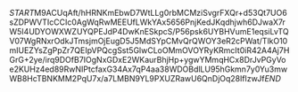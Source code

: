 $START$M9ACUqAft/hHRNKmEbwD7WtLLg0rbMCMziSvgrFXQr+d53Qt7UO6sZDPWVTIcCCIc0AgWqRwMEEUfLWkYAx5656PnjKedJKqdhjwh6DJwaX7rW5I4UDYOWXWZUYQPEJdP4DwKnESkpcS/P56psk6UYBHVumE1eqsiLvTQV07WgRNxrOdkJTmsjmOjEugD5J5MdSYpCMvQrQWOY3eR2cPWat/TlkO10mIUEZYsZgPpZr7QEIpVPQcgSst5GlwCLoOMmOVOYRyKRmcIt0iR42A4Aj7HGrG+2ye/irq9DOfB7IOgNxGDxE2WKaurBhjHp+ygwYMmqHCx8DrJvPGyVoe2KUHz4ed89RwNIPtcfaxG34Ax7qP4aa38WDOBdlLU95hGkmn7y0Yu3mwWB8HcTBNKMM2PqU7x/a7LMBN9YL9PXUZRawU6QnDjOq28lfIzwJf$END$